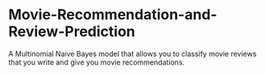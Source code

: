 # Movie-Recommendation-and-Review-Prediction
A Multinomial Naive Bayes model that allows you to classify movie reviews that you write and give you movie recommendations.
